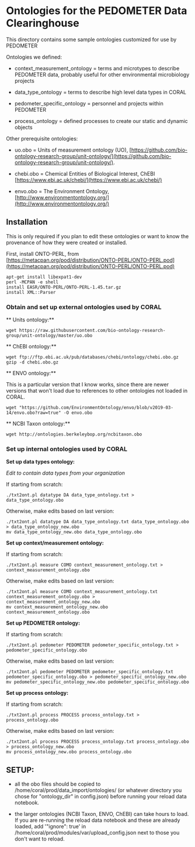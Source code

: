 # Ontologies for the PEDOMETER Data Clearinghouse

This directory contains some sample ontologies customized for
use by PEDOMETER

Ontologies we defined:

* context_measurement_ontology = terms and microtypes to describe
  PEDOMETER data, probably useful for other environmental microbiology
  projects

* data_type_ontology = terms to describe high level data types in CORAL

* pedometer_specific_ontology = personnel and projects within PEDOMETER

* process_ontology = defined processes to create our static and dynamic objects

Other prerequisite ontologies:

* uo.obo = Units of measurement ontology (UO), [https://github.com/bio-ontology-research-group/unit-ontology/](https://github.com/bio-ontology-research-group/unit-ontology/).

* chebi.obo = Chemical Entities of Biological Interest, ChEBI [https://www.ebi.ac.uk/chebi/](https://www.ebi.ac.uk/chebi/)

* envo.obo = The Environment Ontology, [http://www.environmentontology.org/](http://www.environmentontology.org/)

## Installation

This is only required if you plan to edit these ontologies or want to know the provenance of how they were created or installed.

First, install ONTO-PERL, from [https://metacpan.org/pod/distribution/ONTO-PERL/ONTO-PERL.pod](https://metacpan.org/pod/distribution/ONTO-PERL/ONTO-PERL.pod)

```
apt-get install libexpat1-dev
perl -MCPAN -e shell
install EASR/ONTO-PERL/ONTO-PERL-1.45.tar.gz
install XML::Parser
```


### Obtain and set up external ontologies used by CORAL

** Units ontology:**

```
wget https://raw.githubusercontent.com/bio-ontology-research-group/unit-ontology/master/uo.obo
```

** ChEBI ontology:**

```
wget ftp://ftp.ebi.ac.uk/pub/databases/chebi/ontology/chebi.obo.gz
gzip -d chebi.obo.gz
```

** ENVO ontology:**

This is a particular version that I know works, since there are newer versions that won't load due to references to other ontologies not loaded in CORAL.

```
wget "https://github.com/EnvironmentOntology/envo/blob/v2019-03-14/envo.obo?raw=true" -O envo.obo
```

** NCBI Taxon ontology:**

```
wget http://ontologies.berkeleybop.org/ncbitaxon.obo
```


### Set up internal ontologies used by CORAL


**Set up data types ontology:**

_Edit to contain data types from your organization_

If starting from scratch:

```
./txt2ont.pl datatype DA data_type_ontology.txt > data_type_ontology.obo
```

Otherwise, make edits based on last version:

```
./txt2ont.pl datatype DA data_type_ontology.txt data_type_ontology.obo > data_type_ontology_new.obo
mv data_type_ontology_new.obo data_type_ontology.obo
```

**Set up context/measurement ontology:**

If starting from scratch:
```
./txt2ont.pl measure COMO context_measurement_ontology.txt > context_measurement_ontology.obo
```

Otherwise, make edits based on last version:
```
./txt2ont.pl measure COMO context_measurement_ontology.txt context_measurement_ontology.obo > context_measurement_ontology_new.obo
mv context_measurement_ontology_new.obo context_measurement_ontology.obo
```

**Set up PEDOMETER ontology:**

If starting from scratch:
```
./txt2ont.pl pedometer PEDOMETER pedometer_specific_ontology.txt > pedometer_specific_ontology.obo
```

Otherwise, make edits based on last version:
```
./txt2ont.pl pedometer PEDOMETER pedometer_specific_ontology.txt pedometer_specific_ontology.obo > pedometer_specific_ontology_new.obo
mv pedometer_specific_ontology_new.obo pedometer_specific_ontology.obo
```

**Set up process ontology:**

If starting from scratch:
```
./txt2ont.pl process PROCESS process_ontology.txt > process_ontology.obo
```

Otherwise, make edits based on last version:
```
./txt2ont.pl process PROCESS process_ontology.txt process_ontology.obo > process_ontology_new.obo
mv process_ontology_new.obo process_ontology.obo
```

## SETUP:

* all the obo files should be copied to /home/coral/prod/data_import/ontologies/ (or whatever directory you chose for "ontology_dir" in config.json) before running your reload data notebook.

* the larger ontologies (NCBI Taxon, ENVO, ChEBI) can take hours to load.  If you are re-running the reload data notebook and these are already loaded, add '"ignore": true' in /home/coral/prod/modules/var/upload_config.json next to those you don't want to reload.
